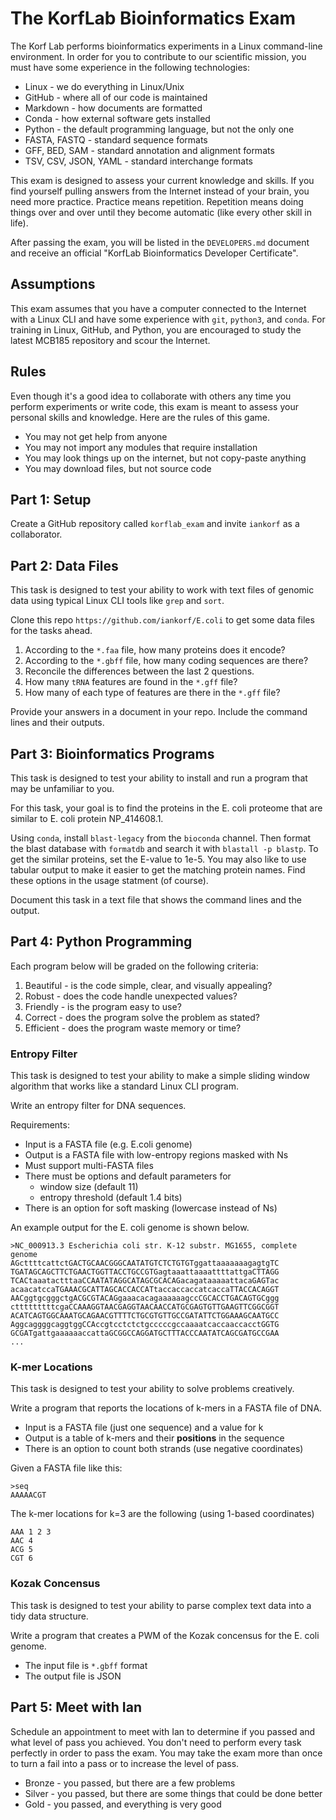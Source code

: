The KorfLab Bioinformatics Exam
===============================

The Korf Lab performs bioinformatics experiments in a Linux command-line
environment. In order for you to contribute to our scientific mission, you must
have some experience in the following technologies:

+ Linux - we do everything in Linux/Unix
+ GitHub - where all of our code is maintained
+ Markdown - how documents are formatted
+ Conda - how external software gets installed
+ Python - the default programming language, but not the only one
+ FASTA, FASTQ - standard sequence formats
+ GFF, BED, SAM - standard annotation and alignment formats
+ TSV, CSV, JSON, YAML - standard interchange formats

This exam is designed to assess your current knowledge and skills. If you find
yourself pulling answers from the Internet instead of your brain, you need more
practice. Practice means repetition. Repetition means doing things over and
over until they become automatic (like every other skill in life).

After passing the exam, you will be listed in the `DEVELOPERS.md` document and
receive an official "KorfLab Bioinformatics Developer Certificate".

Assumptions
-----------

This exam assumes that you have a computer connected to the Internet with a
Linux CLI and have some experience with `git`, `python3`, and `conda`. For
training in Linux, GitHub, and Python, you are encouraged to study the latest
MCB185 repository and scour the Internet.

Rules
-----

Even though it's a good idea to collaborate with others any time you perform
experiments or write code, this exam is meant to assess your personal skills
and knowledge. Here are the rules of this game.

+ You may not get help from anyone
+ You may not import any modules that require installation
+ You may look things up on the internet, but not copy-paste anything
+ You may download files, but not source code


Part 1: Setup
-------------

Create a GitHub repository called `korflab_exam` and invite `iankorf` as a
collaborator.


Part 2: Data Files
------------------

This task is designed to test your ability to work with text files of genomic
data using typical Linux CLI tools like `grep` and `sort`.

Clone this repo `https://github.com/iankorf/E.coli` to get some data files for
the tasks ahead.

1. According to the `*.faa` file, how many proteins does it encode?
2. According to the `*.gbff` file, how many coding sequences are there?
3. Reconcile the differences between the last 2 questions.
4. How many `tRNA` features are found in the `*.gff` file?
5. How many of each type of features are there in the `*.gff` file?

Provide your answers in a document in your repo. Include the command lines and
their outputs.


Part 3: Bioinformatics Programs
-------------------------------

This task is designed to test your ability to install and run a program that
may be unfamiliar to you.

For this task, your goal is to find the proteins in the E. coli proteome that
are similar to E. coli protein NP_414608.1.

Using `conda`, install `blast-legacy` from the `bioconda` channel. Then format
the blast database with `formatdb` and search it with `blastall -p blastp`. To
get the similar proteins, set the E-value to 1e-5. You may also like to use
tabular output to make it easier to get the matching protein names. Find these
options in the usage statment (of course).

Document this task in a text file that shows the command lines and the output.


Part 4: Python Programming
--------------------------

Each program below will be graded on the following criteria:

1. Beautiful - is the code simple, clear, and visually appealing?
2. Robust - does the code handle unexpected values?
3. Friendly - is the program easy to use?
4. Correct - does the program solve the problem as stated?
5. Efficient - does the program waste memory or time?

### Entropy Filter

This task is designed to test your ability to make a simple sliding window
algorithm that works like a standard Linux CLI program.

Write an entropy filter for DNA sequences.

Requirements:

+ Input is a FASTA file (e.g. E.coli genome)
+ Output is a FASTA file with low-entropy regions masked with Ns
+ Must support multi-FASTA files
+ There must be options and default parameters for
	+ window size (default 11)
	+ entropy threshold (default 1.4 bits)
+ There is an option for soft masking (lowercase instead of Ns)

An example output for the E. coli genome is shown below.

```
>NC_000913.3 Escherichia coli str. K-12 substr. MG1655, complete genome
AGcttttcattctGACTGCAACGGGCAATATGTCTCTGTGTggattaaaaaaagagtgTC
TGATAGCAGCTTCTGAACTGGTTACCTGCCGTGagtaaattaaaattttattgaCTTAGG
TCACtaaatactttaaCCAATATAGGCATAGCGCACAGacagataaaaattacaGAGTac
acaacatccaTGAAACGCATTAGCACCACCATtaccaccaccatcaccaTTACCACAGGT
AACggtgcgggctgACGCGTACAGgaaacacagaaaaaagccCGCACCTGACAGTGCggg
ctttttttttcgaCCAAAGGTAACGAGGTAACAACCATGCGAGTGTTGAAGTTCGGCGGT
ACATCAGTGGCAAATGCAGAACGTTTTCTGCGTGTTGCCGATATTCTGGAAAGCAATGCC
AggcaggggcaggtggCCAccgtcctctctgcccccgccaaaatcaccaaccacctGGTG
GCGATgattgaaaaaaccattaGCGGCCAGGATGCTTTACCCAATATCAGCGATGCCGAA
...
```

### K-mer Locations

This task is designed to test your ability to solve problems creatively.

Write a program that reports the locations of k-mers in a FASTA file of DNA.

+ Input is a FASTA file (just one sequence) and a value for k
+ Output is a table of k-mers and their **positions** in the sequence
+ There is an option to count both strands (use negative coordinates)

Given a FASTA file like this:

```
>seq
AAAAACGT
```

The k-mer locations for k=3 are the following (using 1-based coordinates)

```
AAA 1 2 3
AAC 4
ACG 5
CGT 6
```

### Kozak Concensus

This task is designed to test your ability to parse complex text data into a
tidy data structure.

Write a program that creates a PWM of the Kozak concensus for the E. coli
genome.

+ The input file is `*.gbff` format
+ The output file is JSON


Part 5: Meet with Ian
---------------------

Schedule an appointment to meet with Ian to determine if you passed and what
level of pass you achieved. You don't need to perform every task perfectly in
order to pass the exam. You may take the exam more than once to turn a fail
into a pass or to increase the level of pass.

+ Bronze - you passed, but there are a few problems
+ Silver - you passed, but there are some things that could be done better
+ Gold - you passed, and everything is very good

